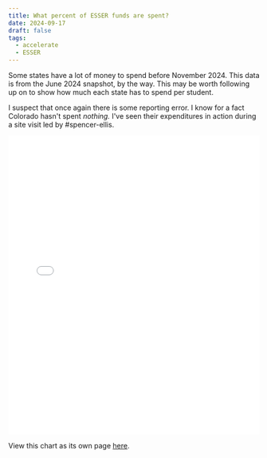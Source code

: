 ```yaml
---
title: What percent of ESSER funds are spent?
date: 2024-09-17
draft: false
tags:
  - accelerate
  - ESSER
---
```

 
Some states have a lot of money to spend before November 2024. This data is from the June 2024 snapshot, by the way. This may be worth following up on to show how much each state has to spend per student.

I suspect that once again there is some reporting error. I know for a fact Colorado hasn't spent *nothing.* I've seen their expenditures in action during a site visit led by #spencer-ellis. 

<iframe src="state_percent_esser_spent.html" width="100%" height="600px" frameborder="0"></iframe>

View this chart as its own page [here](https://log.jasongodfrey.info/state_percent_esser_spent.html).